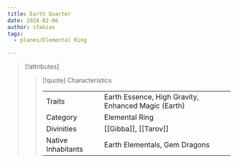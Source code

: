 ```yaml
---
title: Earth Quarter
date: 2024-02-06
author: sfakias
tags:
  - planes/Elemental Ring

---
```

> [!attributes]
> 
> > [!quote] Characteristics
> >
> > | | |
> > | --- | --- |
> > | Traits |  Earth Essence, High Gravity, Enhanced Magic (Earth) |
> > | Category |  Elemental Ring |
> > | Divinities |  [[Gibba]], [[Tarov]] |
> > | Native Inhabitants |  Earth Elementals, Gem Dragons |
